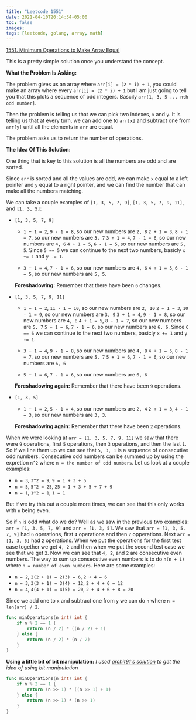 ```yaml
---
title: "Leetcode 1551"
date: 2021-04-10T20:14:34-05:00
toc: false
images:
tags: [leetcode, golang, array, math]
---
```


[1551. Minimum Operations to Make Array Equal](https://leetcode.com/problems/minimum-operations-to-make-array-equal/)

This is a pretty simple solution once you understand the concept.

**What the Problem Is Asking:**

The problem gives us an array where `arr[i] = (2 * i) + 1`, you could make an array where every `arr[i] = (2 * i) + 1` but I am just going to tell you that this plots a sequence of odd integers. Bascily `arr[1, 3, 5 ... nth odd number]`.

Then the problem is telling us that we can pick two indexes, `x` and `y`. It is telling us that at every turn, we can add one to `arr[x]` and subtract one from `arr[y]` until all the elements in `arr` are equal.

The problem asks us to return the number of operations.

**The Idea Of This Solution:**

One thing that is key to this solution is all the numbers are odd and are sorted.

Since `arr` is sorted and all the values are odd, we can make `x` equal to a left pointer and `y` equal to a right pointer, and we can find the number that can make all the numbers matching.

We can take a couple examples of `[1, 3, 5, 7, 9]`, `[1, 3, 5, 7, 9, 11]`, and `[1, 3, 5]`:

* `[1, 3, 5, 7, 9]`
    * `1 + 1 = 2`, `9 - 1 = 8`, so our new numbers are `2, 8`
      `2 + 1 = 3`, `8 - 1 = 7`, so our new numbers are `3, 7`
      `3 + 1 = 4`, `7 - 1 = 6`, so our new numbers are `4, 6`
      `4 + 1 = 5`, `6 - 1 = 5`, so our new numbers are `5, 5`. Since `5 == 5` we can continue to the next two numbers, basicly `x += 1` and `y -= 1`.


    * `3 + 1 = 4`, `7 - 1 = 6`, so our new numbers are `4, 6`
        `4 + 1 = 5`, `6 - 1 = 5`, so our new numbers are `5, 5`.
        
    **Foreshadowing:** Remember that there have been `6` changes.

* `[1, 3, 5, 7, 9, 11]`
    * `1 + 1 = 2`, `11 - 1 = 10`, so our new numbers are `2, 10`
      `2 + 1 = 3`, `10 - 1 = 9`, so our new numbers are `3, 9`
      `3 + 1 = 4`, `9 - 1 = 8`, so our new numbers are `4, 8`
      `4 + 1 = 5`, `8 - 1 = 7`, so our new numbers are `5, 7`
      `5 + 1 = 6`, `7 - 1 = 6`, so our new numbers are `6, 6`. Since `6 == 6` we can continue to the next two numbers, basicly `x += 1` and `y -= 1`.

    * `3 + 1 = 4`, `9 - 1 = 8`, so our new numbers are `4, 8`
      `4 + 1 = 5`, `8 - 1 = 7`, so our new numbers are `5, 7`
      `5 + 1 = 6`, `7 - 1 = 6`, so our new numbers are `6, 6`

    * `5 + 1 = 6`, `7 - 1 = 6`, so our new numbers are `6, 6`

  **Foreshadowing again:** Remember that there have been `9` operations.

* `[1, 3, 5]`
    * `1 + 1 = 2`, `5 - 1 = 4`, so our new numbers are `2, 4`
      `2 + 1 = 3`, `4 - 1 = 3`, so our new numbers are `3, 3`.

  **Foreshadowing again:** Remember that there have been `2` operations.

When we were looking at `arr = [1, 3, 5, 7, 9, 11]` we saw that there were `9` operations, first `5` operations, then `3` operations, and then the last `1`. So if we line them up we can see that `5, 3, 1` is a sequence of consecutive odd numbers. Consecutive odd numbers can be summed up by using the expretion `n^2` where `n = the number of odd numbers`. Let us look at a couple examples:

* `n = 3`, `3^2 = 9`, `9 = 1 + 3 + 5`
* `n = 5`, `5^2 = 25`, `25 = 1 + 3 + 5 + 7 + 9`
* `n = 1`, `1^2 = 1`, `1 = 1`

But if we try this out a couple more times, we can see that this only works with `n` being even.

So if `n` is odd what do we do? Well as we saw in the previous two examples: `arr = [1, 3, 5, 7, 9]` and `arr = [1, 3, 5]`. We saw that `arr = [1, 3, 5, 7, 9]` had `6` operations, first `4` operations and then `2` opperations. Next `arr = [1, 3, 5]` had `2` operations. When we put the operations for the first test case together we get `4, 2` and then when we put the second test case we see that we get `2`. Now we can see that `4, 2`, and `2` are consecutive even numbers. The way to sum up consecutive even numbers is to do `n(n + 1)` where `n = number of even numbers`. Here are some examples:

* `n = 2`, `2(2 + 1) = 2(3) = 6`, `2 + 4 = 6`
* `n = 3`, `3(3 + 1) = 3(4) = 12`, `2 + 4 + 6 = 12`
* `n = 4`, `4(4 + 1) = 4(5) = 20`, `2 + 4 + 6 + 8 = 20`

Since we add one to `x` and subtract one from `y` we can do `n` where `n = len(arr) / 2`.

``` go
func minOperations(n int) int {
    if n % 2 == 1 {
        return (n / 2) * ((n / 2) + 1)
    } else {
        return (n / 2) * (n / 2)
    }
}
```

**Using a little bit of bit manipulation:** *I used [archit91's solution](https://leetcode.com/problems/minimum-operations-to-make-array-equal/discuss/1145082/Simple-O(1)-1-Liner-or-Easy-Solution-w-Explanation-or-Beats-100) to get the idea of using bit manipulation*

``` go
func minOperations(n int) int {
    if n % 2 == 1 {
        return (n >> 1) * ((n >> 1) + 1)
    } else {
        return (n >> 1) * (n >> 1)
    }
}
```